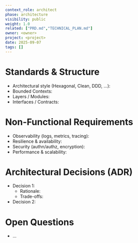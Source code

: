 ```yaml
---
context_role: architect
phase: architecture
visibility: public
weight: 1.0
related: ["PRD.md","TECHNICAL_PLAN.md"]
owner: <owner>
project: <project>
date: 2025-09-07
tags: []
---
```


# Standards & Structure
- Architectural style (Hexagonal, Clean, DDD, ...):
- Bounded Contexts:
- Layers / Modules:
- Interfaces / Contracts:

# Non-Functional Requirements
- Observability (logs, metrics, tracing):
- Resilience & availability:
- Security (authn/authz, encryption):
- Performance & scalability:

# Architectural Decisions (ADR)
- Decision 1:
  - Rationale:
  - Trade-offs:
- Decision 2:

# Open Questions
- ...

